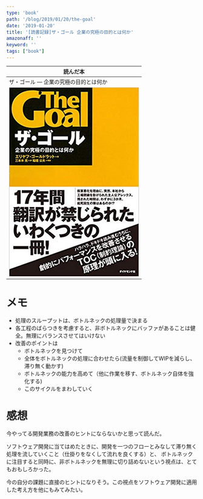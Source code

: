 ```yaml
---
type: 'book'
path: '/blog/2019/01/20/the-goal'
date: '2019-01-20'
title: '[読書記録]ザ・ゴール 企業の究極の目的とは何か'
amazonaff: ''
keyword: ''
tags: ["book"]
---
```


|読んだ本| 
|-----|
|ザ・ゴール ― 企業の究極の目的とは何か |
| ![img](img.jpg)|

# メモ

- 処理のスループットは、ボトルネックの処理量で決まる
- 各工程のばらつきを考慮すると、非ボトルネックにバッファがあることは健全。無理にバランスさせてはいけない
- 改善のポイントは
    - ボトルネックを見つけて
    - 全体をボトルネックの処理に合わせたら(流量を制御してWIPを減らし、滞り無く動かす)
    - ボトルネックの能力を高めて（他に作業を移す、ボトルネック自体を強化する)
    - このサイクルをまわしていく

# 感想

今やってる開発業務の改善のヒントにならないかと思って読んだ。

ソフトウェア開発に当てはめたときに、開発を一つのフローとみなして滞り無く処理を流していくこと（仕掛りをなくして流れを良くする）と、
ボトルネックに注目すると同時に、非ボトルネックを無理に切り詰めないという視点は、とてもおもしろかった。

今の自分の課題に直接のヒントになりそう。この視点をソフトウェア開発に適用した考え方を他にもみてみたい。